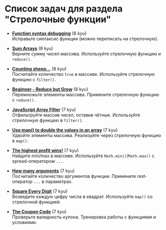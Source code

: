 # Список задач для раздела "Стрелочные функции"

- [**Function syntax debugging**](https://www.codewars.com/kata/56dae9dc54c0acd29d00109a) (8 kyu)  
  Исправьте синтаксис функции (можно переписать на стрелочную).

- [**Sum Arrays**](https://www.codewars.com/kata/53dc54212259ed3d4f00071c) (8 kyu)  
  Верните сумму чисел массива. Используйте стрелочную функцию и `reduce()`.

- [**Counting sheep...**](https://www.codewars.com/kata/54edbc7200b811e956000556) (8 kyu)  
  Посчитайте количество `true` в массиве. Используйте стрелочную функцию с `filter()`.

- [**Beginner - Reduce but Grow**](https://www.codewars.com/kata/57f780909f7e8e3183000078) (8 kyu)  
  Перемножьте элементы массива. Примените стрелочную функцию с `reduce()`.

- [**JavaScript Array Filter**](https://www.codewars.com/kata/514a6336889283a3d2000001) (7 kyu)  
  Отфильтруйте массив чисел, оставив чётные. Используйте стрелочную функцию в `filter()`.

- [**Use map() to double the values in an array**](https://www.codewars.com/kata/53951fff369894e4f10007a9) (7 kyu)  
  Удвойте элементы массива. Реализуйте через стрелочную функцию в `map()`.

- [**The highest profit wins!**](https://www.codewars.com/kata/559590633066759614000063) (7 kyu)  
  Найдите min/max в массиве. Используйте `Math.min()`/`Math.max()` с spread-оператором `...`.

- [**How many arguments**](https://www.codewars.com/kata/5c44b0b200ce187106452139) (7 kyu)  
  Посчитайте количество аргументов функции. Примените rest-оператор `...` в параметрах.

- [**Square Every Digit**](https://www.codewars.com/kata/546e2562b03326a88e000020) (7 kyu)  
  Возведите каждую цифру числа в квадрат. Используйте `map()` со стрелочной функцией.

- [**The Coupon Code**](https://www.codewars.com/kata/539de388a540db7fec000642) (7 kyu)  
  Проверьте валидность купона. Тренировка работы с функциями и условиями.

